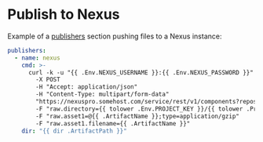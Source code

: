 # Publish to Nexus

Example of a [publishers](../customization/publishers.md) section pushing files
to a Nexus instance:

```yaml
publishers:
  - name: nexus
    cmd: >-
      curl -k -u "{{ .Env.NEXUS_USERNAME }}:{{ .Env.NEXUS_PASSWORD }}"
        -X POST
        -H "Accept: application/json"
        -H "Content-Type: multipart/form-data"
        "https://nexuspro.somehost.com/service/rest/v1/components?repository=go-raw-autopub"
        -F "raw.directory={{ tolower .Env.PROJECT_KEY }}/{{ tolower .ProjectName }}/{{ .Version }}"
        -F "raw.asset1=@{{ .ArtifactName }};type=application/gzip"
        -F "raw.asset1.filename={{ .ArtifactName }}"
    dir: "{{ dir .ArtifactPath }}"
```
